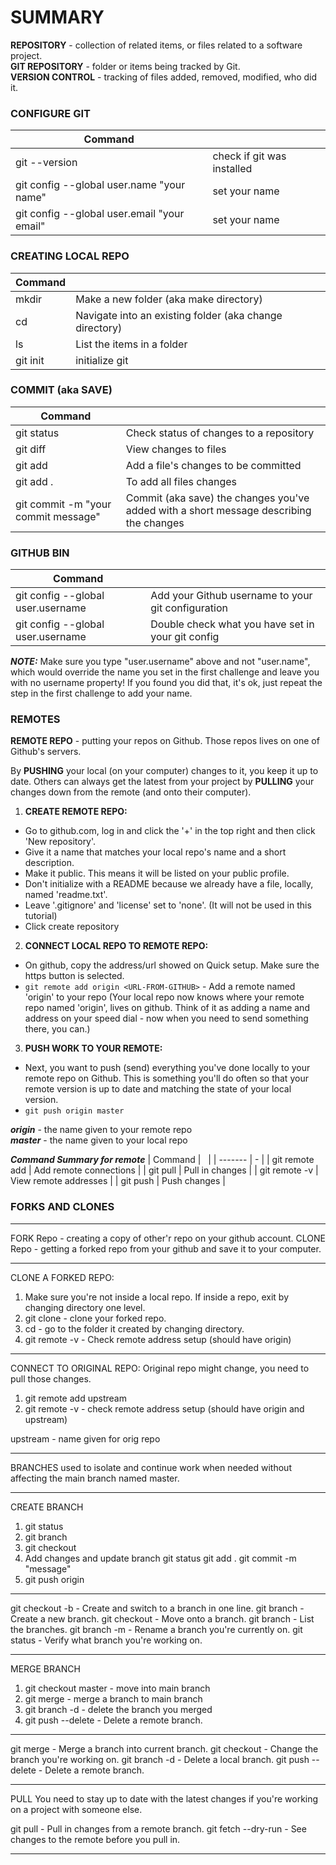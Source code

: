 # **SUMMARY**
  
  
**REPOSITORY** - collection of related items, or files related to a software project.  
**GIT REPOSITORY** - folder or items being tracked by Git.  
**VERSION CONTROL** - tracking of files added, removed, modified, who did it.

### CONFIGURE GIT

| Command |   |
| ------- | - |
| git --version | check if git was installed |
| git config --global user.name "your name" | set your name |
| git config --global user.email "your email" | set your name |

### CREATING LOCAL REPO

| Command |   |
| ------- | - |
| mkdir <folder-name> | Make a new folder (aka make directory) |
| cd <folder-name> | Navigate into an existing folder (aka change directory) |
| ls | List the items in a folder |
| git init | initialize git |

### COMMIT (aka SAVE)

| Command |   |
| ------- | - |
| git status | Check status of changes to a repository |
| git diff | View changes to files |
| git add <file-name> | Add a file's changes to be committed |
| git add . | To add all files changes |
| git commit -m "your commit message" | Commit (aka save) the changes you've added with a short message describing the changes |

### GITHUB BIN

| Command |   |
| ------- | - |
| git config --global user.username <username> | Add your Github username to your git configuration |
| git config --global user.username | Double check what you have set in your git config |

**_NOTE:_** Make sure you type "user.username" above and not "user.name", which would override the name you set in the first challenge and leave you with no username property! If you found you did that, it's ok, just repeat the step in the first challenge to add your name.

### REMOTES

**REMOTE REPO** - putting your repos on Github. Those repos lives on one of Github's servers.

By **PUSHING** your local (on your computer) changes to it, you keep it up to date. Others can always get the latest from your project by **PULLING** your changes down from the remote (and onto their computer).

1. **CREATE REMOTE REPO:**
  * Go to github.com, log in and click the '+' in the top right and then click 'New repository'.
  * Give it a name that matches your local repo's name and a short description.
  * Make it public. This means it will be listed on your public profile.
  * Don't initialize with a README because we already have a file, locally, named 'readme.txt'.
  * Leave '.gitignore' and 'license' set to 'none'. (It will not be used in this tutorial)
  * Click create repository

2. **CONNECT LOCAL REPO TO REMOTE REPO:**
  * On github, copy the address/url showed on Quick setup. Make sure the https button is selected.
  * ```git remote add origin <URL-FROM-GITHUB>``` - Add a remote named 'origin' to your repo
  (Your local repo now knows where your remote repo named 'origin', lives on github. Think of it as adding a name and address on your speed dial - now when you need to send something there, you can.)

3. **PUSH WORK TO YOUR REMOTE:**
  * Next, you want to push (send) everything you've done locally to your remote repo on Github. This is something you'll do often so that your remote version is up to date and matching the state of your local version.
  * ```git push origin master```  

**_origin_** - the name given to your remote repo  
**_master_** - the name given to your local repo

**_Command Summary for remote_**
| Command |   |
| ------- | - |
| git remote add <REMOTE-NAME> <URL> | Add remote connections |
| git pull <REMOTE-NAME> <BRANCH-NAME> | Pull in changes |
| git remote -v | View remote addresses |
| git push <REMOTE-NAME> <BRANCH> | Push changes |

### FORKS AND CLONES

-----

FORK Repo   - creating a copy of other'r repo on your github account.
CLONE Repo 	- getting a forked repo from your github and save it to your computer.

-----

CLONE A FORKED REPO:
1. Make sure you're not inside a local repo. If inside a repo, exit by changing directory one level.
2. git clone <URL-FROM-GITHUB>	- clone your forked repo.
3. cd <CLONED-REPO-FOLDER>	    - go to the folder it created by changing directory.
4. git remote -v		            - Check remote address setup (should have origin)

-----

CONNECT TO ORIGINAL REPO:
Original repo might change, you need to pull those changes.

1. git remote add upstream <ORIG-FORKED-REPO-URL>
2. git remote -v					                        - check remote address setup (should have
							                                      origin and upstream)

upstream - name given for orig repo

------------------------------

BRANCHES
used to isolate and continue work when needed without affecting the main branch named master.

-----

CREATE BRANCH
1. git status
2. git branch <BRANCH-NAME>
3. git checkout <BRANCH-NAME>
4. Add changes and update branch
	git status
	git add .
	git commit -m "message"
5. git push origin <BRANCH-NAME>

-----

git checkout -b <BRANCH-NAME>	  - Create and switch to a branch in one line.
git branch <BRANCH-NAME>	      - Create a new branch.
git checkout <BRANCH-NAME>	    - Move onto a branch.
git branch			                - List the branches.
git branch -m <NEW-BRANCH-NAME>	- Rename a branch you're currently on.
git status			                - Verify what branch you're working on.

------------------------------

MERGE BRANCH
1. git checkout master					                  - move into main branch
2. git merge <BRANCH-NAME> 				                - merge a branch to main branch
3. git branch -d <BRANCH-NAME>				            - delete the branch you merged
4. git push <REMOTE-NAME> --delete <BRANCH-NAME>  - Delete a remote branch.

-----

git merge <BRANCHNAME>				              - Merge a branch into current branch.
git checkout <BRANCHNAME>			              - Change the branch you're working on.
git branch -d <BRANCHNAME>			            - Delete a local branch.
git push <REMOTENAME> --delete <BRANCHNAME>	- Delete a remote branch.

------------------------------

PULL
You need to stay up to date with the latest changes if you're working on a project with someone else.

git pull <REMOTE-NAME> <BRANCH-NAME>	- Pull in changes from a remote branch.
git fetch --dry-run			              - See changes to the remote before you pull in.

------------------------------

